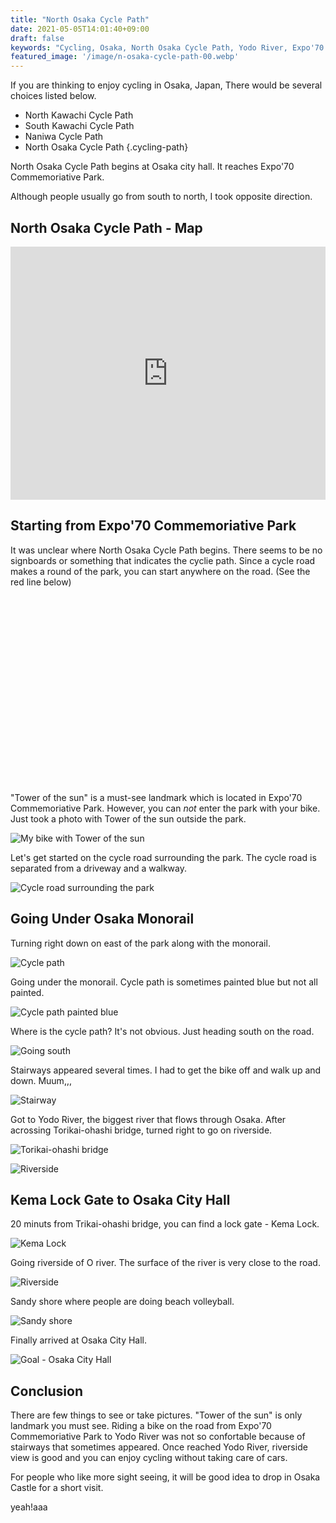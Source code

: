 ```yaml
---
title: "North Osaka Cycle Path"
date: 2021-05-05T14:01:40+09:00
draft: false
keywords: "Cycling, Osaka, North Osaka Cycle Path, Yodo River, Expo'70 Park"
featured_image: '/image/n-osaka-cycle-path-00.webp'
---
```


<!-- ![Title-image](/image/n-osaka-cycle-path-00.webp) -->

If you are thinking to enjoy cycling in Osaka, Japan, There would be several choices listed below.

* North Kawachi Cycle Path
* South Kawachi Cycle Path
* Naniwa Cycle Path
* North Osaka Cycle Path
{.cycling-path}

North Osaka Cycle Path begins at Osaka city hall. It reaches Expo'70 Commemoriative Park.

Although people usually go from south to north, I took opposite direction.

## North Osaka Cycle Path - Map

<iframe title="Strava - North Osaka Cycle Path" allowtransparency="true" frameborder="0" height="405" loading="lazy" scrolling="no" src="https://www.strava.com/activities/4208848649/embed/7571a178d858e2fdb62c3260d32a0f8394256ac7" width="590" style="display: block; margin-left: auto; margin-right: auto; max-width: 100% !important">
 </iframe>
 
## Starting from Expo'70 Commemoriative Park

It was unclear where North Osaka Cycle Path begins. There seems to be no signboards or something that indicates the cyclie path. Since a cycle road makes a round of the park, you can start anywhere on the road. (See the red line below)

<style type="text/css">
  #map {
    width: 100%;
	height: 300px;
  }
</style>
<div>
 <div id="map">
 </div>
</div>
<script>
 /*  "use strict";
  var map;
  var polyCoords1;
  var myPoly1; */
  function initMap() {
  const  map = new google.maps.Map(document.getElementById("map"), {
      center: {
        lat: 34.80952,
        lng: 135.53241,
      },
      zoom: 14,
    });
    const polyCoords1 = [
              { lat: 34.8032461, lng: 135.5317052 },
              { lat: 34.8028937, lng: 135.5331643 },
              { lat: 34.8029642, lng: 135.5350097 },
              { lat: 34.8037042, lng: 135.5366834 },
              { lat: 34.8047613, lng: 135.5379708 },
              { lat: 34.8079679, lng: 135.5387862 },
              { lat: 34.810223, lng: 135.5392583 },
              { lat: 34.8117029, lng: 135.5393441 },
              { lat: 34.8125485, lng: 135.5390008 },
              { lat: 34.8132884, lng: 135.5383571 },
              { lat: 34.8142398, lng: 135.5354817 },
              { lat: 34.8161424, lng: 135.5294307 },
              { lat: 34.8165652, lng: 135.528272 },
              { lat: 34.8166709, lng: 135.5273707 },
              { lat: 34.8164595, lng: 135.5263408 },
              { lat: 34.8158253, lng: 135.5250962 },
              { lat: 34.81202, lng: 135.5209764 },
              { lat: 34.8111744, lng: 135.5203755 },
              { lat: 34.8100468, lng: 135.5204185 },
              { lat: 34.8087079, lng: 135.5210622 },
              { lat: 34.8064527, lng: 135.5243238 },
              { lat: 34.8044089, lng: 135.5276282 },
              { lat: 34.8032461, lng: 135.5317052 },
      ];
    const myPoly1 = new google.maps.Polygon({
    paths: polyCoords1,
    strokeColor: "#FF0000",
    strokeOpacity: 0.8,
    strokeWeight: 4,
    /* fillColor: "#FF0000", */
    fillOpacity: 0,
  });
  myPoly1.setMap(map);
  }
</script>
<script async="" defer="" src="https://maps.googleapis.com/maps/api/js?key=AIzaSyDAG1N0NpBMoA7i50CoezOvm7sTLk8dlS8&amp;callback=initMap">
</script>

"Tower of the sun" is a must-see landmark which is located in Expo'70 Commemoriative Park. However, you can *not* enter the park with your bike. Just took a photo with Tower of the sun outside the park.

![My bike with Tower of the sun](/image/n-osaka-cycle-path-01.webp)

Let's get started on the cycle road surrounding the park. The cycle road is separated from a driveway and a walkway.

![Cycle road surrounding the park](/image/n-osaka-cycle-path-02.webp)

## Going Under Osaka Monorail

Turning right down on east of the park along with the monorail.

![Cycle path](/image/n-osaka-cycle-path-03.webp)

Going under the monorail. Cycle path is sometimes painted blue but not all painted. 

![Cycle path painted blue](/image/n-osaka-cycle-path-04.webp)

Where is the cycle path? It's not obvious. Just heading south on the road.

![Going south](/image/n-osaka-cycle-path-05.webp)

Stairways appeared several times. I had to get the bike off and walk up and down. Muum,,,

![Stairway](/image/n-osaka-cycle-path-06.webp)

Got to Yodo River, the biggest river that flows through Osaka. After acrossing Torikai-ohashi bridge, turned right to go on riverside.

![Torikai-ohashi bridge](/image/n-osaka-cycle-path-07.webp)

![Riverside](/image/n-osaka-cycle-path-08.webp)

## Kema Lock Gate to Osaka City Hall

20 minuts from Trikai-ohashi bridge, you can find a lock gate - Kema Lock.

![Kema Lock](/image/n-osaka-cycle-path-09.webp)

Going riverside of O river. The surface of the river is very close to the road.

![Riverside](/image/n-osaka-cycle-path-10.webp)

Sandy shore where people are doing beach volleyball.

![Sandy shore](/image/n-osaka-cycle-path-11.webp)

Finally arrived at Osaka City Hall. 

![Goal - Osaka City Hall](/image/n-osaka-cycle-path-12.webp)

## Conclusion

There are few things to see or take pictures. "Tower of the sun" is only landmark you must see. Riding a bike on the road from Expo'70 Commemoriative Park to Yodo River was not so confortable because of stairways that sometimes appeared. Once reached Yodo River, riverside view is good and you can enjoy cycling without taking care of cars.

For people who like more sight seeing, it will be good idea to drop in Osaka Castle for a short visit.

yeah!aaa
